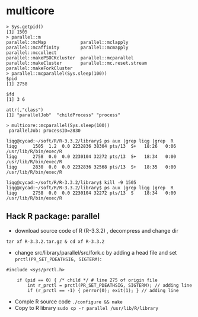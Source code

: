 # multicore

```
> Sys.getpid()
[1] 1505
> parallel::m
parallel::mcMap             parallel::mclapply          parallel::mcaffinity        parallel::mcmapply          parallel::mccollect         
parallel::makePSOCKcluster  parallel::mcparallel        parallel::makeCluster       parallel::mc.reset.stream   parallel::makeForkCluster   
> parallel::mcparallel(Sys.sleep(100))
$pid
[1] 2758

$fd
[1] 3 6

attr(,"class")
[1] "parallelJob"  "childProcess" "process"     

> multicore::mcparallel(Sys.sleep(100))                                                                                                                                                                             
 parallelJob: processID=2830

liqg@cycad:~/soft/R/R-3.3.2/library$ ps aux |grep liqg |grep  R                                                                 
liqg      1505  1.2  0.0 2232836 38304 pts/13  S+   18:26   0:06 /usr/lib/R/bin/exec/R
liqg      2758  0.0  0.0 2230104 32272 pts/13  S+   18:34   0:00 /usr/lib/R/bin/exec/R
liqg      2830  0.0  0.0 2232836 32568 pts/13  S+   18:35   0:00 /usr/lib/R/bin/exec/R

liqg@cycad:~/soft/R/R-3.3.2/library$ kill -9 1505
liqg@cycad:~/soft/R/R-3.3.2/library$ ps aux |grep liqg |grep  R
liqg      2758  0.0  0.0 2230104 32272 pts/13  S    18:34   0:00 /usr/lib/R/bin/exec/R
```

## Hack R package: parallel 
* download source code of R (R-3.3.2) , decompress and change dir
```
tar xf R-3.3.2.tar.gz & cd xf R-3.3.2
```
* change src/library/parallel/src/fork.c by adding a head file and set `prctl(PR_SET_PDEATHSIG, SIGTERM)`:
```
#include <sys/prctl.h>

    if (pid == 0) { /* child */ # line 275 of origin file
        int r_prctl = prctl(PR_SET_PDEATHSIG, SIGTERM); // adding line 
        if (r_prctl == -1) { perror(0); exit(1); } // adding line 

```
* Comple R source code
``./configure && make``
* Copy to R library
``sudo cp -r parallel /usr/lib/R/library``

